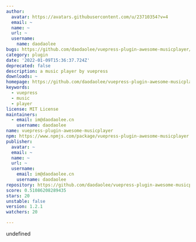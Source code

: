 ```yaml
---
author:
  avatar: https://avatars.githubusercontent.com/u/23710354?v=4
  email: ~
  name: ~
  url: ~
  username:
    name: daodaolee
bugs: https://github.com/daodaolee/vuepress-plugin-awesome-musicplayer/issues
category: plugin
date: '2022-01-09T15:36:37.724Z'
deprecated: false
description: a music player by vuepress
downloads: ~
homepage: https://github.com/daodaolee/vuepress-plugin-awesome-musicplayer#readme
keywords:
  - vuepress
  - music
  - player
license: MIT License
maintainers:
  - email: im@daodaolee.cn
    username: daodaolee
name: vuepress-plugin-awesome-musicplayer
npm: https://www.npmjs.com/package/vuepress-plugin-awesome-musicplayer
publisher:
  avatar: ~
  email: ~
  name: ~
  url: ~
  username:
    email: im@daodaolee.cn
    username: daodaolee
repository: https://github.com/daodaolee/vuepress-plugin-awesome-musicplayer
score: 0.51086208289435
stars: 20
unstable: false
version: 1.2.1
watchers: 20

---
```


undefined